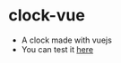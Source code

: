 # clock-vue

- A clock made with vuejs
- You can test it [here](https://michaluser.github.io/clock-vue)
